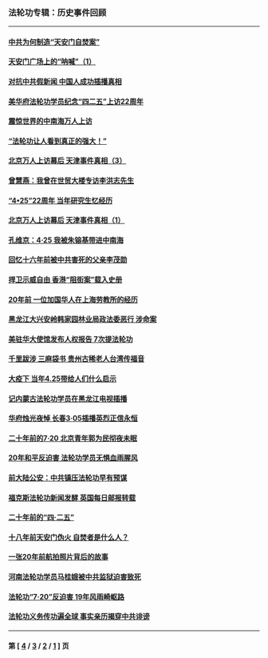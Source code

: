 ### 法轮功专辑：历史事件回顾
---
#### [中共为何制造“天安门自焚案”](../../pages/nf5793/n13183270.md?08300430) 
#### [天安门广场上的“呐喊”（1）](../../pages/nf5793/n13105277.md?08300430) 
#### [对抗中共假新闻 中国人成功插播真相](../../pages/nf5793/n12910618.md?08300430) 
#### [美华府法轮功学员纪念“四二五”上访22周年](../../pages/nf5793/n12904445.md?08300430) 
#### [震惊世界的中南海万人上访](../../pages/nf5793/n12903976.md?08300430) 
#### [“法轮功让人看到真正的强大！”](../../pages/nf5793/n12903195.md?08300430) 
#### [北京万人上访幕后 天津事件真相（3）](../../pages/nf5793/n12902807.md?08300430) 
#### [曾慧燕：我曾在世贸大楼专访李洪志先生](../../pages/nf5793/n12898729.md?08300430) 
#### [“4•25”22周年 当年研究生忆经历](../../pages/nf5793/n12894152.md?08300430) 
#### [北京万人上访幕后 天津事件真相（1）](../../pages/nf5793/n12885174.md?08300430) 
#### [孔维京：4·25 我被朱镕基带进中南海](../../pages/nf5793/n12864987.md?08300430) 
#### [回忆十六年前被中共害死的父亲李茂勋](../../pages/nf5793/n12880270.md?08300430) 
#### [捍卫示威自由 香港“阻街案”载入史册](../../pages/nf5793/n12811245.md?08300430) 
#### [20年前 一位加国华人在上海劳教所的经历](../../pages/nf5793/n12707932.md?08300430) 
#### [黑龙江大兴安岭韩家园林业局政法委恶行 涉命案](../../pages/nf5793/n12622815.md?08300430) 
#### [美驻华大使馆发布人权报告 7次提法轮功](../../pages/nf5793/n12520541.md?08300430) 
#### [千里跋涉 三麻袋书 贵州古稀老人台湾传福音](../../pages/nf5793/n12198750.md?08300430) 
#### [大疫下 当年4.25带给人们什么启示](../../pages/nf5793/n12058565.md?08300430) 
#### [记内蒙古法轮功学员在黑龙江电视插播](../../pages/nf5793/n11699194.md?08300430) 
#### [华府烛光夜悼 长春3·05插播英烈正信永恒](../../pages/nf5793/n11397432.md?08300430) 
#### [二十年前的7·20 北京青年郭为民彻夜未眠](../../pages/nf5793/n11354195.md?08300430) 
#### [20年和平反迫害 法轮功学员无惧血雨腥风](../../pages/nf5793/n11348279.md?08300430) 
#### [前大陆公安：中共镇压法轮功早有预谋](../../pages/nf5793/n11352168.md?08300430) 
#### [福克斯法轮功新闻发酵  英国每日邮报转载](../../pages/nf5793/n11285952.md?08300430) 
#### [二十年前的“四·二五”](../../pages/nf5793/n11207639.md?08300430) 
#### [十八年前天安门伪火 自焚者是什么人？](../../pages/nf5793/n10996556.md?08300430) 
#### [一张20年前航拍照片背后的故事](../../pages/nf5793/n10693797.md?08300430) 
#### [河南法轮功学员马桂娥被中共监狱迫害致死](../../pages/nf5793/n10684974.md?08300430) 
#### [法轮功“7‧20”反迫害 19年风雨崎岖路](../../pages/nf5793/n10570834.md?08300430) 
#### [法轮功义务传功遍全球 事实亲历揭穿中共诽谤](../../pages/nf5793/n10581061.md?08300430) 

---
#### 第 [ [4](./4.md?08300430) / [3](./3.md?08300430) / [2](./2.md?08300430) / [1](./1.md?08300430) ] 页
